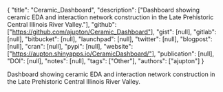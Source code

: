 {
  "title": "Ceramic_Dashboard",
  "description": ["Dashboard showing ceramic EDA and interaction network construction in the Late Prehistoric Central Illinois River Valley."],
  "github": ["https://github.com/ajupton/Ceramic_Dashboard"],
  "gist": [null],
  "gitlab": [null],
  "bitbucket": [null],
  "launchpad": [null],
  "twitter": [null],
  "blogpost": [null],
  "cran": [null],
  "pypi": [null],
  "website": ["https://aupton.shinyapps.io/CeramicDashboard/"],
  "publication": [null],
  "DOI": [null],
  "notes": [null],
  "tags": ["Other"],
  "authors": ["ajupton"]
}

<!-- Generated by csv2md.R – do not edit by hand -->

Dashboard showing ceramic EDA and interaction network construction in the Late Prehistoric Central Illinois River Valley.